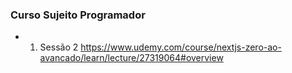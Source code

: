### Curso Sujeito Programador

* 1. Sessão 2
    https://www.udemy.com/course/nextjs-zero-ao-avancado/learn/lecture/27319064#overview